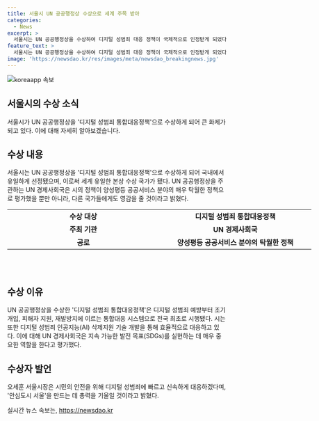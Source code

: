 ```yaml
---
title: 서울시 UN 공공행정상 수상으로 세계 주목 받아
categories:
  - News
excerpt: >
  서울시는 UN 공공행정상을 수상하여 디지털 성범죄 대응 정책이 국제적으로 인정받게 되었다. 시는 2024년 UN 공공행정상에서 양성평등 공공서비스 분야에서 세계 유일한 본상을 수상했으며, 이로써 디지털 성범죄에 대한 효과적인 정책으로 선정되었다. 서울시의 정책은 디지털 성범죄 예방부터 피해자 지원까지 통합적으로 대응하는 시스템으로 국내 최초로 개발되었으며, 특히 디지털 성범죄 인공지능(AI) 삭제지원 기술을 통해 피해 영상물을 신속하게 검출하고 삭제하는 등 혁신적인 방안을 제시하고 있다.
feature_text: >
  서울시는 UN 공공행정상을 수상하여 디지털 성범죄 대응 정책이 국제적으로 인정받게 되었다. 시는 2024년 UN 공공행정상에서 양성평등 공공서비스 분야에서 세계 유일한 본상을 수상했으며, 이로써 디지털 성범죄에 대한 효과적인 정책으로 선정되었다. 서울시의 정책은 디지털 성범죄 예방부터 피해자 지원까지 통합적으로 대응하는 시스템으로 국내 최초로 개발되었으며, 특히 디지털 성범죄 인공지능(AI) 삭제지원 기술을 통해 피해 영상물을 신속하게 검출하고 삭제하는 등 혁신적인 방안을 제시하고 있다.
image: 'https://newsdao.kr/res/images/meta/newsdao_breakingnews.jpg'
---
```


<p><img src="https://newsdao.kr/res/images/meta/newsdao_breakingnews.jpg" alt="koreaapp 속보" /></p>

<h2 data-ke-size="size26">서울시의 수상 소식</h2>

<p data-ke-size="size16">서울시가 UN 공공행정상을 '디지털 성범죄 통합대응정책'으로 수상하게 되어 큰 화제가 되고 있다. 이에 대해 자세히 알아보겠습니다.</p>

<h2 data-ke-size="size24">수상 내용</h2>

<p data-ke-size="size16">서울시는 UN 공공행정상을 '디지털 성범죄 통합대응정책'으로 수상하게 되어 국내에서 유일하게 선정됐으며, 이로써 세계 유일한 본상 수상 국가가 됐다. UN 공공행정상을 주관하는 UN 경제사회국은 시의 정책이 양성평등 공공서비스 분야의 매우 탁월한 정책으로 평가했을 뿐만 아니라, 다른 국가들에게도 영감을 줄 것이라고 밝혔다.</p>

<table style="width: 700px; height: 143px;">
<tbody>
<tr>
<td style="width: 350px; text-align: center;"><b>수상 대상</b></td>
<td style="width: 350px; text-align: center;"><b>디지털 성범죄 통합대응정책</b></td>
</tr>
<tr>
<td style="width: 350px; text-align: center;"><b>주최 기관</b></td>
<td style="width: 350px; text-align: center;"><b>UN 경제사회국</b></td>
</tr>
<tr>
<td style="width: 350px; text-align: center;"><b>공로</b></td>
<td style="width: 350px; text-align: center;"><b>양성평등 공공서비스 분야의 탁월한 정책</b></td>
</tr>
</tbody>
</table>

<h2 data-ke-size="size24">수상 이유</h2>

<p data-ke-size="size16">UN 공공행정상을 수상한 '디지털 성범죄 통합대응정책'은 디지털 성범죄 예방부터 조기개입, 피해자 지원, 재발방지에 이르는 통합대응 시스템으로 전국 최초로 시행됐다. 시는 또한 디지털 성범죄 인공지능(AI) 삭제지원 기술 개발을 통해 효율적으로 대응하고 있다. 이에 대해 UN 경제사회국은 지속 가능한 발전 목표(SDGs)를 실현하는 데 매우 중요한 역할을 한다고 평가했다.</p>

<h2 data-ke-size="size24">수상자 발언</h2>

<p data-ke-size="size16">오세훈 서울시장은 시민의 안전을 위해 디지털 성범죄에 빠르고 신속하게 대응하겠다며, '안심도시 서울'을 만드는 데 총력을 기울일 것이라고 밝혔다.</p>
실시간 뉴스 속보는, <a href="https://newsdao.kr" rel="dofollow">https://newsdao.kr</a>


